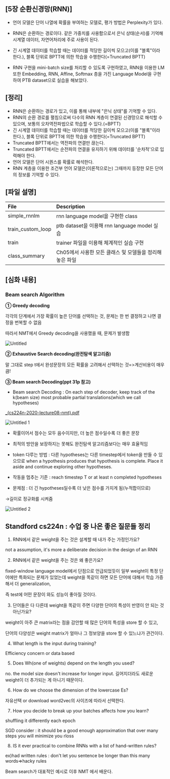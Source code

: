 ## [5장 순환신경망(RNN)]

- 언어 모델은 단어 나열에 확률을 부여하는 모델로, 평가 방법은 Perplexity가 있다.

- RNN은 순환하는 경로이다. 같은 가중치를 사용함으로서 은닉 상태(순서)를 기억해 시계열 데이터, 자연어처리에 주로 사용이 된다.

- 긴 시계열 데이터를 학습할 때는 데이터를 적당한 길이씩 모으고(이를 "블록"이라 한다.), 블록 단위로 BPTT에 의한 학습을 수행한다(=Truncated BPTT)

- RNN 구현을 mini-batch size를 처리할 수 있도록 구현하였고, RNN을 이용한 LM 또한 Embedding, RNN, Affine, Softmax 층을 가진 Language Model을 구현하여 PTB dataset으로 실습을 해보았다.


## [정리]

- RNN은 순환하는 경로가 있고, 이를 통해 내부에 "은닉 상태"를 기억할 수 있다.
- RNN의 순환 경로를 펼침으로써 다수의 RNN 계층이 연결된 신경망으로 해석할 수 있으며, 보통의 오차역전파법으로 학습할 수 있다.(=BPTT)
- 긴 시계열 데이터를 학습할 때는 데이터를 적당한 길이씩 모으고(이를 "블록"이라 한다.), 블록 단위로 BPTT에 의한 학습을 수행한다(=Truncated BPTT)
- Truncated BPTT에서는 역전파의 연결만 끊는다.
- Truncated BPTT에서는 순전파의 연결을 유지하기 위해 데이터를 '순차적'으로 입력해야 한다.
- 언어 모델은 단어 시퀀스를 확률로 해석한다.
- RNN 계층을 이용한 조건부 언어 모델은(이론적으로는) 그때까지 등장한 모든 단어의 정보를 기억할 수 있다.


## [파일 설명]

|File|Description|
|:-- |:-- |
|simple_rnnlm|rnn language model을 구현한 class|
|train_custom_loop|ptb dataset을 이용해 rnn language model 실습|
|train|trainer 파일을 이용해 체계적인 실습 구현|
|class_summary|Ch05에서 사용한 모든 클래스 및 모델들을 정리해 놓은 파일|

## [심화 내용]

### Beam search Algorithm

**① Greedy decoding**

각각의 단계에서 가장 확률이 높은 단어를 선택하는 것, 문제는 한 번 결정하고 나면 결정을 번복할 수 없음

따라서 NMT에서 Greedy decoding을 사용했을 때, 문제가 발생함

![Untitled](https://user-images.githubusercontent.com/55529617/106932431-1364f380-675b-11eb-9f69-bd68c70bf57f.png)

**② Exhaustive Search decoding(완전탐색 알고리즘)**

말 그대로 step t에서 완성문장의 모든 확률을 고려해서 선택하는 것=>계산비용이 매우 큼!

**③ Beam search Decoding(ppt 31p 참고)**

- Beam search Decoding : On each step of decoder, keep track of the k(beam size) most probable partial translations(which we call hypotheses)

[_(cs224n-2020-lecture08-nmt).pdf](https://github.com/hyehyeonmoon/DL_from_scratch_2/files/5927508/_.cs224n-2020-lecture08-nmt.pdf)

![Untitled 1](https://user-images.githubusercontent.com/55529617/106932426-1233c680-675b-11eb-9222-e997d665d277.png)

- 확률이어서 점수는 모두 음수이지만, 더 높은 점수일수록 더 좋은 문장
- 최적의 방안을 보장하지는 못해도 완전탐색 알고리즘보다는 매우 효율적임

- <END> token 다루는 방법 : 다른 hypotheses는 다른 timestep에서 <END>token을 만들 수 있으므로 when a hypothesis produces <END> that hypothesis is complete. Place it aside and continue exploring other hypotheses.
- 작동을 멈추는 기준 : reach timestep T or at least n completed hypotheses
- 문제점 : 더 긴 hypotheses일수록 더 낮은 점수를 가지게 됨(누적합이므로)

→길이로 정규화를 시켜줌

![Untitled 2](https://user-images.githubusercontent.com/55529617/106932428-12cc5d00-675b-11eb-99b9-b9a196aff486.png)

## Standford cs224n : 수업 중 나온 좋은 질문들 정리

1. RNN에서 같은 weight을 주는 것은 설계할 때 내가 주는 가정인가요?

not a assumption, it's more a deliberate decision in the design of an RNN

2. RNN에서 같은 weight을 주는 것은 왜 좋은가요?

fixed-window language model에서 단점으로 언급되었듯이 일부 weight이 특정 단어에만 특화되는 문제가 있었는데 weight을 똑같이 하면 모든 단어에 대해서 학습 가증해서 더 generalization,

즉 test에 어떤 문장이 와도 성능이 좋아질 것이다.

3. 단어들은 다 다른데 weight을 똑같이 주면 다양한 단어의 특성이 반영이 안 되는 것 아닌가요?

weight이 아주 큰 matrix라는 점을 감안할 때 많은 단어의 특성을 store 할 수 있고,

단어의 다양성은 weight matrix가 얼마나 그 정보양을 store 할 수 있느냐가 관건이다.

4. What length is the input during training?

Efficiency concern or data based

5. Does Wh(one of weights) depend on the length you used?

no. the model size doesn't increase for longer input. 길어지더라도 새로운 weight이 더 추가되는 게 아니기 때문이다.

6. How do we choose the dimension of the lowercase Es?

자유선택 or download word2vec의 사이즈에 따라서 선택한다.

7. How you decide to break up your batches affects how you learn?

shuffling it differently each epoch

SGD consider : it should be a good enough approximation that over many steps you will minimize you rloss

8. IS it ever practical to combine RNNs with a list of hand-written rules?

ex)had written rules : don't let you sentence be longer than this many words⇒hacky rules

Beam search가 대표적인 예시로 이후 NMT 에서 배운다.
